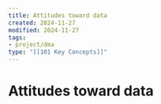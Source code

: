 ```yaml
---
title: Attitudes toward data
created: 2024-11-27
modified: 2024-11-27
tags:
- project/dma
type: "[[101 Key Concepts]]"
---
```

# Attitudes toward data
